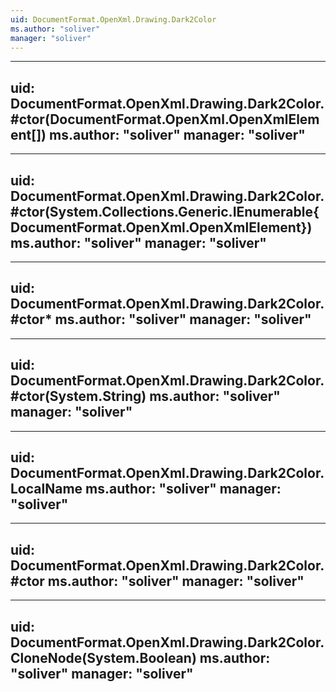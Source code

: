 ```yaml
---
uid: DocumentFormat.OpenXml.Drawing.Dark2Color
ms.author: "soliver"
manager: "soliver"
---
```


---
uid: DocumentFormat.OpenXml.Drawing.Dark2Color.#ctor(DocumentFormat.OpenXml.OpenXmlElement[])
ms.author: "soliver"
manager: "soliver"
---

---
uid: DocumentFormat.OpenXml.Drawing.Dark2Color.#ctor(System.Collections.Generic.IEnumerable{DocumentFormat.OpenXml.OpenXmlElement})
ms.author: "soliver"
manager: "soliver"
---

---
uid: DocumentFormat.OpenXml.Drawing.Dark2Color.#ctor*
ms.author: "soliver"
manager: "soliver"
---

---
uid: DocumentFormat.OpenXml.Drawing.Dark2Color.#ctor(System.String)
ms.author: "soliver"
manager: "soliver"
---

---
uid: DocumentFormat.OpenXml.Drawing.Dark2Color.LocalName
ms.author: "soliver"
manager: "soliver"
---

---
uid: DocumentFormat.OpenXml.Drawing.Dark2Color.#ctor
ms.author: "soliver"
manager: "soliver"
---

---
uid: DocumentFormat.OpenXml.Drawing.Dark2Color.CloneNode(System.Boolean)
ms.author: "soliver"
manager: "soliver"
---
